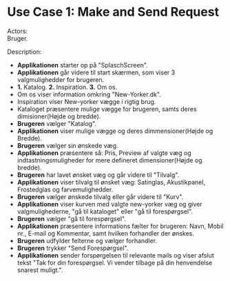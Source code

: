 # Use Case 1: Make and Send Request

Actors:
</br> 
Bruger.


Description:

- **Applikationen** starter op på "SplaschScreen".
- **Applikationen** går videre til start skærmen, som viser 3 valgmulighedder for brugeren.
- **1.** Katalog. **2.** Inspiration. **3.** Om os.
- Om os viser information omkring "New-Yorker.dk".
- Inspiration viser New-yorker vægge i rigtig brug.
- Kataloget præsentere mulige vægge for brugeren, samts deres dimisioner(Højde og bredde).
- **Brugeren** vælger "Katalog".
- **Applikationen** viser mulige vægge og deres dimmensioner(Højde og Bredde).
- **Brugeren** vælger sin ønskede væg.
- **Applikationen** præsentere så: Pris, Preview af valgte væg og indtastningsmuligheder for mere defineret dimensioner(Højde og bredde).
- **Brugeren** har lavet ønsket væg og går videre til "Tilvalg".
- **Applikationen** viser tilvalg til ønsket væg: Satinglas, Akustikpanel, Frostedglas og farvemulighedder.
- **Brugeren** vælger ønskede tilvalg eller går videre til "Kurv".
- **Applikationen** viser kurven med valgte new-yorker væg og giver valgmulighederne, "gå til kataloget" eller "gå til forespørgsel".
- **Brugeren** vælger "gå til forespørgsel".
- **Applikationen** præsentere informations fælter for brugeren: Navn, Mobil nr., E-mail og Kommentar, samt hvilken forhandler der ønskes.
- **Brugeren** udfylder felterne og vælger forhandler.
- **Brugeren** trykker "Send Forespørgsel".
- **Applikationen** sender forspørgelsen til relevante mails og viser afslut tekst "Tak for din forespørgsel. Vi vender tilbage på din henvendelse snarest muligt.".
